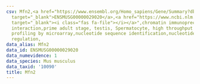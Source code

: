 ```yaml
---
csv: Mfn2,<a href="https://www.ensembl.org/Homo_sapiens/Gene/Summary?db=core;g=ENSMUSG00000029020"
  target="_blank">ENSMUSG00000029020</a>,<a href="https://www.ncbi.nlm.nih.gov/pubmed/23834426"
  target="_blank"><i class="fas fa-file"></i></a>",chromatin immunoprecipitation assay,direct
  interaction,prime adult stage, testis, Spermatocyte, high throughput transcription
  profiling by microarray,nucleotide sequence identification,nucleotide sequence identification,transcriptional
  regulation,
data_alias: Mfn2
data_id: ENSMUSG00000029020
data_numevidence: 1
data_species: Mus musculus
data_taxid: '10090'
title: Mfn2
---
```

